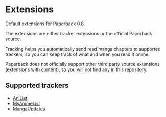 # Extensions

Default extensions for [Paperback](https://paperback.moe/) 0.8.

The extensions are either tracker extensions or the official Paperback source.

Tracking helps you automatically send read manga chapters to supported trackers, so you can keep track of what and when you read it online.

Paperback does not officially support other third party source extensions (extensions with content), so you will not find any in this repository.

## Supported trackers

- [AniList](https://anilist.co/)
- [MyAnimeList](https://myanimelist.net/)
- [MangaUpdates](https://mangaupdates.com/)

